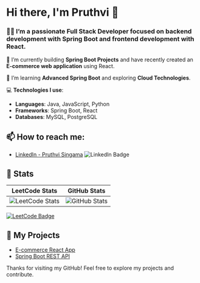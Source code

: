 # Hi there, I'm Pruthvi 👋

### 👨‍💻 I’m a passionate **Full Stack Developer** focused on backend development with **Spring Boot** and frontend development with **React**.

🔭 I’m currently building **Spring Boot Projects** and have recently created an **E-commerce web application** using React.

🌱 I’m learning **Advanced Spring Boot** and exploring **Cloud Technologies**.

💻 **Technologies I use**:
- **Languages**: Java, JavaScript, Python
- **Frameworks**: Spring Boot, React
- **Databases**: MySQL, PostgreSQL

## 📫 How to reach me:
- [LinkedIn - Pruthvi Singama](https://www.linkedin.com/in/pruthvisingamasetti/) ![LinkedIn Badge](https://img.shields.io/badge/LinkedIn-Pruthvi%20Singama-blue?style=flat-square&logo=linkedin&logoColor=white)

## 🚀 Stats

| **LeetCode Stats** | **GitHub Stats** |
|---------------------|------------------|
| ![LeetCode Stats](https://leetcard.jacoblin.cool/Singam_007?theme=dark&font=robot&extension=leetcode) | ![GitHub Stats](https://github-readme-stats.vercel.app/api?username=SaiPruthvi&show_icons=true&count_private=true&hide=prs&theme=radical) |

[![LeetCode Badge](https://img.shields.io/badge/LeetCode-Singam_007-orange?style=flat-square&logo=leetcode&logoColor=white)](https://leetcode.com/u/Singam_007/)

## 🌱 My Projects
- [E-commerce React App](https://github.com/PruthviSingama/Ecommerce-React-App)
- [Spring Boot REST API](https://github.com/PruthviSingama/SpringBoot-API)

Thanks for visiting my GitHub! Feel free to explore my projects and contribute.
